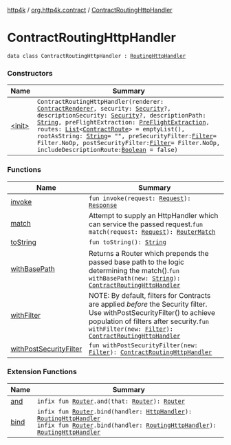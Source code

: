 [http4k](../../index.md) / [org.http4k.contract](../index.md) / [ContractRoutingHttpHandler](./index.md)

# ContractRoutingHttpHandler

`data class ContractRoutingHttpHandler : `[`RoutingHttpHandler`](../../org.http4k.routing/-routing-http-handler/index.md)

### Constructors

| Name | Summary |
|---|---|
| [&lt;init&gt;](-init-.md) | `ContractRoutingHttpHandler(renderer: `[`ContractRenderer`](../-contract-renderer/index.md)`, security: `[`Security`](../../org.http4k.contract.security/-security/index.md)`?, descriptionSecurity: `[`Security`](../../org.http4k.contract.security/-security/index.md)`?, descriptionPath: `[`String`](https://kotlinlang.org/api/latest/jvm/stdlib/kotlin/-string/index.html)`, preFlightExtraction: `[`PreFlightExtraction`](../-pre-flight-extraction/index.md)`, routes: `[`List`](https://kotlinlang.org/api/latest/jvm/stdlib/kotlin.collections/-list/index.html)`<`[`ContractRoute`](../-contract-route/index.md)`> = emptyList(), rootAsString: `[`String`](https://kotlinlang.org/api/latest/jvm/stdlib/kotlin/-string/index.html)` = "", preSecurityFilter: `[`Filter`](../../org.http4k.core/-filter.md)` = Filter.NoOp, postSecurityFilter: `[`Filter`](../../org.http4k.core/-filter.md)` = Filter.NoOp, includeDescriptionRoute: `[`Boolean`](https://kotlinlang.org/api/latest/jvm/stdlib/kotlin/-boolean/index.html)` = false)` |

### Functions

| Name | Summary |
|---|---|
| [invoke](invoke.md) | `fun invoke(request: `[`Request`](../../org.http4k.core/-request/index.md)`): `[`Response`](../../org.http4k.core/-response/index.md) |
| [match](match.md) | Attempt to supply an HttpHandler which can service the passed request.`fun match(request: `[`Request`](../../org.http4k.core/-request/index.md)`): `[`RouterMatch`](../../org.http4k.routing/-router-match/index.md) |
| [toString](to-string.md) | `fun toString(): `[`String`](https://kotlinlang.org/api/latest/jvm/stdlib/kotlin/-string/index.html) |
| [withBasePath](with-base-path.md) | Returns a Router which prepends the passed base path to the logic determining the match().`fun withBasePath(new: `[`String`](https://kotlinlang.org/api/latest/jvm/stdlib/kotlin/-string/index.html)`): `[`ContractRoutingHttpHandler`](./index.md) |
| [withFilter](with-filter.md) | NOTE: By default, filters for Contracts are applied *before* the Security filter. Use withPostSecurityFilter() to achieve population of filters after security.`fun withFilter(new: `[`Filter`](../../org.http4k.core/-filter.md)`): `[`ContractRoutingHttpHandler`](./index.md) |
| [withPostSecurityFilter](with-post-security-filter.md) | `fun withPostSecurityFilter(new: `[`Filter`](../../org.http4k.core/-filter.md)`): `[`ContractRoutingHttpHandler`](./index.md) |

### Extension Functions

| Name | Summary |
|---|---|
| [and](../../org.http4k.routing/and.md) | `infix fun `[`Router`](../../org.http4k.routing/-router/index.md)`.and(that: `[`Router`](../../org.http4k.routing/-router/index.md)`): `[`Router`](../../org.http4k.routing/-router/index.md) |
| [bind](../../org.http4k.routing/bind.md) | `infix fun `[`Router`](../../org.http4k.routing/-router/index.md)`.bind(handler: `[`HttpHandler`](../../org.http4k.core/-http-handler.md)`): `[`RoutingHttpHandler`](../../org.http4k.routing/-routing-http-handler/index.md)<br>`infix fun `[`Router`](../../org.http4k.routing/-router/index.md)`.bind(handler: `[`RoutingHttpHandler`](../../org.http4k.routing/-routing-http-handler/index.md)`): `[`RoutingHttpHandler`](../../org.http4k.routing/-routing-http-handler/index.md) |
